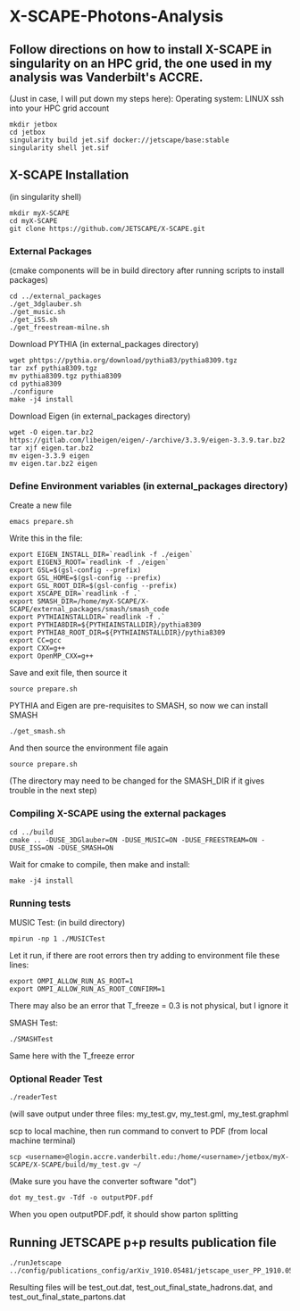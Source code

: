 # X-SCAPE-Photons-Analysis

## Follow directions on how to install X-SCAPE in singularity on an HPC grid, the one used in my analysis was Vanderbilt's ACCRE.
(Just in case, I will put down my steps here):
Operating system: LINUX
ssh into your HPC grid account
```
mkdir jetbox
cd jetbox
singularity build jet.sif docker://jetscape/base:stable
singularity shell jet.sif
```

## X-SCAPE Installation
(in singularity shell)
```
mkdir myX-SCAPE
cd myX-SCAPE
git clone https://github.com/JETSCAPE/X-SCAPE.git
```

### External Packages
(cmake components will be in build directory after running scripts to install packages)
```
cd ../external_packages
./get_3dglauber.sh
./get_music.sh
./get_iSS.sh
./get_freestream-milne.sh
```
Download PYTHIA (in external_packages directory)
```
wget phttps://pythia.org/download/pythia83/pythia8309.tgz
tar zxf pythia8309.tgz
mv pythia8309.tgz pythia8309
cd pythia8309
./configure
make -j4 install
```
Download Eigen (in external_packages directory)
```
wget -O eigen.tar.bz2 https://gitlab.com/libeigen/eigen/-/archive/3.3.9/eigen-3.3.9.tar.bz2
tar xjf eigen.tar.bz2
mv eigen-3.3.9 eigen
mv eigen.tar.bz2 eigen
```

### Define Environment variables (in external_packages directory)
Create a new file 
```
emacs prepare.sh
```
Write this in the file:
```
export EIGEN_INSTALL_DIR=`readlink -f ./eigen`
export EIGEN3_ROOT=`readlink -f ./eigen`
export GSL=$(gsl-config --prefix)
export GSL_HOME=$(gsl-config --prefix)
export GSL_ROOT_DIR=$(gsl-config --prefix)
export XSCAPE_DIR=`readlink -f .`
export SMASH_DIR=/home/myX-SCAPE/X-SCAPE/external_packages/smash/smash_code
export PYTHIAINSTALLDIR=`readlink -f .`
export PYTHIA8DIR=${PYTHIAINSTALLDIR}/pythia8309
export PYTHIA8_ROOT_DIR=${PYTHIAINSTALLDIR}/pythia8309
export CC=gcc
export CXX=g++
export OpenMP_CXX=g++
```
Save and exit file, then source it
```
source prepare.sh
```
PYTHIA and Eigen are pre-requisites to SMASH, so now we can install SMASH
```
./get_smash.sh
```
And then source the environment file again
```
source prepare.sh
```
(The directory may need to be changed for the SMASH_DIR if it gives trouble in the next step)
### Compiling X-SCAPE using the external packages
```
cd ../build
cmake .. -DUSE_3DGlauber=ON -DUSE_MUSIC=ON -DUSE_FREESTREAM=ON -DUSE_ISS=ON -DUSE_SMASH=ON
```
Wait for cmake to compile, then make and install:
```
make -j4 install
```
### Running tests
MUSIC Test:
(in build directory)
```
mpirun -np 1 ./MUSICTest
```
Let it run, if there are root errors then try adding to environment file these lines:
```
export OMPI_ALLOW_RUN_AS_ROOT=1
export OMPI_ALLOW_RUN_AS_ROOT_CONFIRM=1
```
There may also be an error that T_freeze = 0.3 is not physical, but I ignore it

SMASH Test:
```
./SMASHTest
```
Same here with the T_freeze error

### Optional Reader Test
```
./readerTest
```
(will save output under three files:
my_test.gv, my_test.gml, my_test.graphml

scp to local machine, then run command to convert to PDF
(from local machine terminal)
```
scp <username>@login.accre.vanderbilt.edu:/home/<username>/jetbox/myX-SCAPE/X-SCAPE/build/my_test.gv ~/
```
(Make sure you have the converter software "dot")
```
dot my_test.gv -Tdf -o outputPDF.pdf
```
When you open outputPDF.pdf, it should show parton splitting 

## Running JETSCAPE p+p results publication file
```
./runJetscape ../config/publications_config/arXiv_1910.05481/jetscape_user_PP_1910.05481.xml
```
Resulting files will be test_out.dat, test_out_final_state_hadrons.dat, and test_out_final_state_partons.dat


